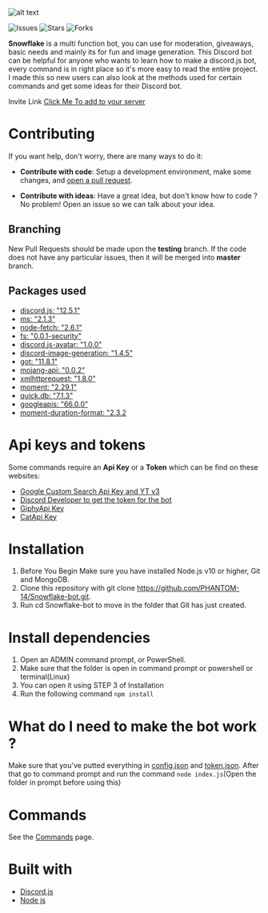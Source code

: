 ![alt text](https://cdn.discordapp.com/attachments/748754540509003876/799190318716420096/SnowFlake_Discord.png)

![Issues](https://img.shields.io/github/issues/PHANTOM-14/Snowflake-bot)
![Stars](https://img.shields.io/github/forks/PHANTOM-14/Snowflake-bot)
![Forks](https://img.shields.io/github/stars/PHANTOM-14/Snowflake-bot)

**Snowflake** is a multi function bot, you can use for moderation, giveaways,  basic needs and mainly its for fun and image generation. This Discord bot can be helpful for anyone who wants to learn how to make a discord.js bot, every command is in right place so it's more easy to read the entire project. I made this so new users can also look at the methods used for certain commands and get some ideas for their Discord bot.

Invite Link
[Click Me To add to your server](https://cutt.ly/snowflake-bot)

# Contributing

If you want help, don't worry, there are many ways to do it:

* **Contribute with code**: Setup a development environment, make some changes, and [open a pull request](https://github.com/PHANTOM-14/Snowflake-bot/pulls).

* **Contribute with ideas**: Have a great idea, but don't know how to code ? No problem! Open an issue so we can talk about your idea.

## Branching

New Pull Requests should be made upon the **testing** branch. If the code does not have any particular issues, then it will be merged into **master** branch.

## Packages used
* [discord.js: "12.5.1"](https://www.npmjs.com/package/discord.js/v/12.5.1)
* [ms: "2.1.3"](https://www.npmjs.com/package/ms/v/2.1.3)
* [node-fetch: "2.6.1"](https://www.npmjs.com/package/node-fetch/v/2.6.1)
* [fs: "0.0.1-security"](https://www.npmjs.com/package/fs/v/0.0.1-security)
* [discord.js-avatar: "1.0.0"](https://www.npmjs.com/package/discord.js-avatar/v/1.0.0)
* [discord-image-generation: "1.4.5"](https://www.npmjs.com/package/discord-image-generation/v/1.4.5)
* [got: "11.8.1"](https://www.npmjs.com/package/got/v/11.8.1)
* [mojang-api: "0.0.2"](https://www.npmjs.com/package/mojang-api/v/0.0.2)
* [xmlhttprequest: "1.8.0"](https://www.npmjs.com/package/xmlhttprequest/v/1.8.0)
* [moment: "2.29.1"](https://www.npmjs.com/package/moment/v/2.29.1)
* [quick.db: "7.1.3"](https://www.npmjs.com/package/quick.db/v/7.1.3)
* [googleapis: "66.0.0"](https://www.npmjs.com/package/googleapis/v/66.0.0)
* [moment-duration-format: "2.3.2](https://www.npmjs.com/package/moment-duration-format/v/2.3.2)

# Api keys and tokens

Some commands require an **Api Key** or a **Token** which can be find on these websites: 

* [Google Custom Search Api Key and YT v3](https://developers.google.com/custom-search/)
* [Discord Developer to get the token for the bot](https://discordapp.com/developers/applications/)
* [GiphyApi Key](https://developers.giphy.com/docs/api)
* [CatApi Key](https://thecatapi.com/)

# Installation 

1. Before You Begin Make sure you have installed Node.js v10 or higher, Git and MongoDB.
2. Clone this repository with git clone https://github.com/PHANTOM-14/Snowflake-bot.git.
3. Run cd Snowflake-bot to move in the folder that Git has just created.

# Install dependencies

1. Open an ADMIN command prompt, or PowerShell.
2. Make sure that the folder is open in command prompt or powershell or terminal(Linux)
3. You can open it using STEP 3 of Installation
4. Run the following command `npm install`

# What do I need to make the bot work ?

Make sure that you've putted everything in [config.json](https://github.com/PHANTOM-14/Snowflake-bot/blob/master/config.json) and [token.json](https://github.com/PHANTOM-14/Snowflake-bot/blob/master/token.json).
After that go to command prompt and run the command `node index.js`(Open the folder in prompt before using this)

# Commands

See the [Commands](https://github.com/PHANTOM-14/Snowflake-bot/tree/master/commands) page.

# Built with
* [Discord.js](https://discord.js.org/#/)
* [Node js](https://nodejs.org/en/)
